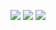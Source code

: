 <div align="center">
  
  ![](http://github-profile-summary-cards.vercel.app/api/cards/profile-details?username=FlameDanita&theme=bear)
  ![](http://github-profile-summary-cards.vercel.app/api/cards/most-commit-language?username=FlameDanita&theme=bear)
  ![](http://github-profile-summary-cards.vercel.app/api/cards/stats?username=FlameDanita&theme=bear)

</div>
